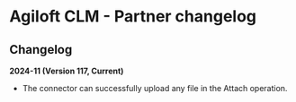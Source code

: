 # Agiloft CLM - Partner changelog

<head>
  <meta name="guidename" content="Integration"/>
  <meta name="context" content="GUID-2894fd8d-5389-41f8-b45e-8f9abbfce7e8"/>
</head>

## Changelog

**2024-11 (Version 117, Current)**

- The connector can successfully upload any file in the Attach operation.

